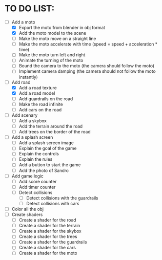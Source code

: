 # TO DO LIST:
- [ ] Add a moto
  - [x] Export the moto from blender in obj format
  - [x] Add the moto model to the scene
  - [ ] Make the moto move on a straight line
  - [ ] Make the moto accelerate with time (speed = speed + acceleration * time)
  - [ ] Make the moto turn left and right
  - [ ] Animate the turning of the moto
  - [ ] Bound the camera to the moto (the camera should follow the moto)
  - [ ] Implement camera damping (the camera should not follow the moto instantly)
- [ ] Add road
  - [x] Add a road texture
  - [x] Add a road model
  - [ ] Add guardrails on the road
  - [ ] Make the road infinite
  - [ ] Add cars on the road
- [ ] Add scenary
  - [ ] Add a skybox
  - [ ] Add the terrain around the road
  - [ ] Add trees on the border of the road
- [ ] Add a splash screen
  - [ ] Add a splash screen image
  - [ ] Explain the goal of the game
  - [ ] Explain the controls
  - [ ] Explain the rules
  - [ ] Add a button to start the game
  - [ ] Add the photo of Sandro
- [ ] Add game logic
  - [ ] Add score counter
  - [ ] Add timer counter
  - [ ] Detect collisions
    - [ ] Detect collisions with the guardrails
    - [ ] Detect collisions with cars
- [ ] Color all the obj
- [ ] Create shaders
  - [ ] Create a shader for the road
  - [ ] Create a shader for the terrain
  - [ ] Create a shader for the skybox
  - [ ] Create a shader for the trees
  - [ ] Create a shader for the guardrails
  - [ ] Create a shader for the cars
  - [ ] Create a shader for the moto